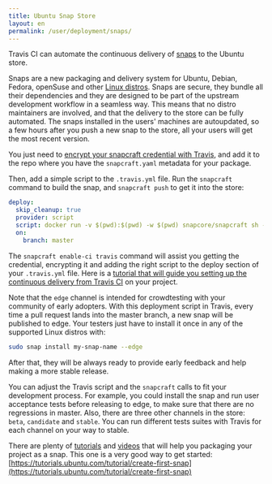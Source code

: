 ```yaml
---
title: Ubuntu Snap Store
layout: en
permalink: /user/deployment/snaps/
---
```


Travis CI can automate the continuous delivery of [snaps](https://snapcraft.io) to the Ubuntu store.

Snaps are a new packaging and delivery system for Ubuntu, Debian, Fedora, openSuse and other [Linux distros](https://snapcraft.io/docs/core/install). Snaps are secure, they bundle all their dependencies and they are designed to be part of the upstream development workflow in a seamless way. This means that no distro maintainers are involved, and that the delivery to the store can be fully automated. The snaps installed in the users' machines are autoupdated, so a few hours after you push a new snap to the store, all your users will get the most recent version.

You just need to [encrypt your snapcraft credential with Travis](https://docs.travis-ci.com/user/encrypting-files), and add it to the repo where you have the `snapcraft.yaml` metadata for your package.

Then, add a simple script to the `.travis.yml` file. Run the `snapcraft` command to build the snap, and `snapcraft push` to get it into the store:

```yaml
deploy:
  skip_cleanup: true
  provider: script
  script: docker run -v $(pwd):$(pwd) -w $(pwd) snapcore/snapcraft sh -c "apt update && snapcraft && snapcraft push *.snap --release edge"
  on:
    branch: master
```

The `snapcraft enable-ci travis` command will assist you getting the credential, encrypting it and adding the right script to the deploy section of your `.travis.yml` file. Here is a [tutorial that will guide you setting up the continuous delivery from Travis CI](https://docs.google.com/document/d/1vPUMH9UNOP8AqjhcslMZ5LQHMV3xvMYYKb7slC4s_Gc/edit) on your project.

Note that the `edge` channel is intended for crowdtesting with your community of early adopters. With this deployment script in Travis, every time a pull request lands into the master branch, a new snap will be published to edge. Your testers just have to install it once in any of the supported Linux distros with:

```bash
sudo snap install my-snap-name --edge
```

After that, they will be always ready to provide early feedback and help making a more stable release.

You can adjust the Travis script and the `snapcraft` calls to fit your development process. For example, you could install the snap and run user acceptance tests before releasing to edge, to make sure that there are no regressions in master. Also, there are three other channels in the store: `beta`, `candidate` and `stable`. You can run different tests suites with Travis for each channel on your way to stable.

There are plenty of [tutorials](https://tutorials.ubuntu.com/) and [videos](https://www.youtube.com/snapcraftio) that will help you packaging your project as a snap. This one is a very good way to get started: [https://tutorials.ubuntu.com/tutorial/create-first-snap](https://tutorials.ubuntu.com/tutorial/create-first-snap)
